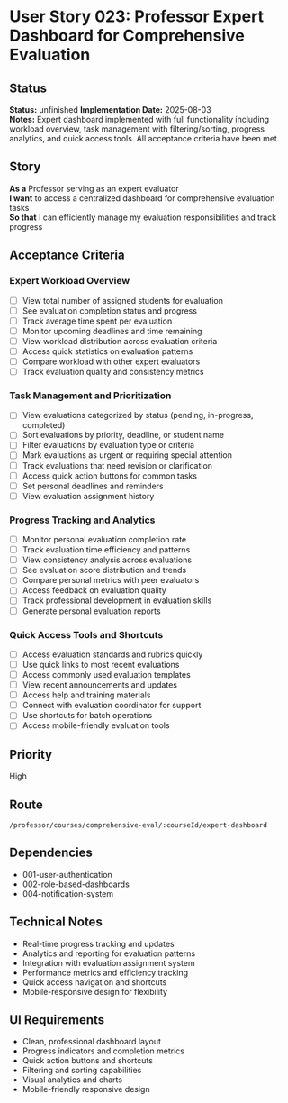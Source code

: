 # User Story 023: Professor Expert Dashboard for Comprehensive Evaluation

## Status
**Status:** unfinished
**Implementation Date:** 2025-08-03  
**Notes:** Expert dashboard implemented with full functionality including workload overview, task management with filtering/sorting, progress analytics, and quick access tools. All acceptance criteria have been met.

## Story
**As a** Professor serving as an expert evaluator  
**I want** to access a centralized dashboard for comprehensive evaluation tasks  
**So that** I can efficiently manage my evaluation responsibilities and track progress

## Acceptance Criteria

### Expert Workload Overview
- [ ] View total number of assigned students for evaluation
- [ ] See evaluation completion status and progress
- [ ] Track average time spent per evaluation
- [ ] Monitor upcoming deadlines and time remaining
- [ ] View workload distribution across evaluation criteria
- [ ] Access quick statistics on evaluation patterns
- [ ] Compare workload with other expert evaluators
- [ ] Track evaluation quality and consistency metrics

### Task Management and Prioritization
- [ ] View evaluations categorized by status (pending, in-progress, completed)
- [ ] Sort evaluations by priority, deadline, or student name
- [ ] Filter evaluations by evaluation type or criteria
- [ ] Mark evaluations as urgent or requiring special attention
- [ ] Track evaluations that need revision or clarification
- [ ] Access quick action buttons for common tasks
- [ ] Set personal deadlines and reminders
- [ ] View evaluation assignment history

### Progress Tracking and Analytics
- [ ] Monitor personal evaluation completion rate
- [ ] Track evaluation time efficiency and patterns
- [ ] View consistency analysis across evaluations
- [ ] See evaluation score distribution and trends
- [ ] Compare personal metrics with peer evaluators
- [ ] Access feedback on evaluation quality
- [ ] Track professional development in evaluation skills
- [ ] Generate personal evaluation reports

### Quick Access Tools and Shortcuts
- [ ] Access evaluation standards and rubrics quickly
- [ ] Use quick links to most recent evaluations
- [ ] Access commonly used evaluation templates
- [ ] View recent announcements and updates
- [ ] Access help and training materials
- [ ] Connect with evaluation coordinator for support
- [ ] Use shortcuts for batch operations
- [ ] Access mobile-friendly evaluation tools

## Priority
High

## Route
`/professor/courses/comprehensive-eval/:courseId/expert-dashboard`

## Dependencies
- 001-user-authentication
- 002-role-based-dashboards
- 004-notification-system

## Technical Notes
- Real-time progress tracking and updates
- Analytics and reporting for evaluation patterns
- Integration with evaluation assignment system
- Performance metrics and efficiency tracking
- Quick access navigation and shortcuts
- Mobile-responsive design for flexibility

## UI Requirements
- Clean, professional dashboard layout
- Progress indicators and completion metrics
- Quick action buttons and shortcuts
- Filtering and sorting capabilities
- Visual analytics and charts
- Mobile-friendly responsive design
